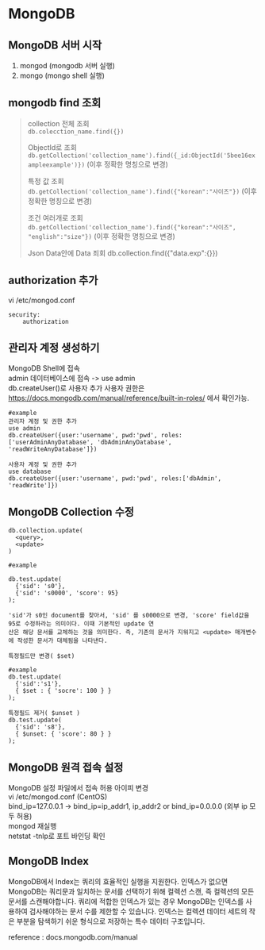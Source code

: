 MongoDB  
======================  

## MongoDB 서버 시작
1. mongod (mongodb 서버 실행)
2. mongo (mongo shell 실행)   


## mongodb find 조회

 
>collection 전체 조회  
>```db.colecction_name.find({})```
>
>ObjectId로 조회  
>```db.getCollection('collection_name').find({_id:ObjectId('5bee16exampleexample')})``` (이후 정확한 명칭으로 변경)
>
>특정 값 조회  
>```db.getCollection('collection_name').find({"korean":"사이즈"})```   (이후 정확한 명칭으로 변경)
>  
>조건 여러개로 조회  
>```db.getCollection('collection_name').find({"korean":"사이즈", "english":"size"})```  (이후 정확한 명칭으로 변경)
>
>Json Data안에 Data 죄회
>db.collection.find({"data.exp":{}})

   
## authorization 추가  
vi /etc/mongod.conf
```
security:
    authorization
```
  
## 관리자 계정 생성하기  
MongoDB Shell에 접속  
admin 데이터베이스에 접속 -> use admin  
db.createUser()로 사용자 추가 사용자 권한은 https://docs.mongodb.com/manual/reference/built-in-roles/ 에서 확인가능.
```
#example
관리자 계정 및 권한 추가
use admin
db.createUser({user:'username', pwd:'pwd', roles:['userAdminAnyDatabase', 'dbAdminAnyDatabase', 'readWriteAnyDatabase']})

사용자 계정 및 권한 추가
use database
db.createUser({user:'username', pwd:'pwd', roles:['dbAdmin', 'readWrite']})
```  
## MongoDB Collection 수정  
```
db.collection.update(
  <query>,
  <update>
)

#example

db.test.update(
  {'sid': 's0'},
  {'sid': 's0000', 'score': 95}
);  

'sid'가 s0인 document를 찾아서, 'sid' 를 s0000으로 변경, 'score' field값을 95로 수정하라는 의미이다. 이때 기본적인 update 연
산은 해당 문서를 교체하는 것을 의미한다. 즉, 기존의 문서가 지워지고 <update> 매개변수에 작성한 문서가 대체됨을 나타낸다.

특정필드만 변경( $set)

#example
db.test.update(
  {'sid':'s1'},
  { $set : { 'socre': 100 } }
);

특정필드 제거( $unset )
db.test.update(
  {'sid': 's8'},
  { $unset: { 'score': 80 } }
);
```

## MongoDB 원격 접속 설정  
MongoDB 설정 파일에서 접속 허용 아이피 변경  
vi /etc/mongod.conf (CentOS)  
bind_ip=127.0.0.1 -> bind_ip=ip_addr1, ip_addr2 or bind_ip=0.0.0.0 (외부 ip 모두 허용)  
mongod 재실행  
netstat -tnlp로 포트 바인딩 확인
  
## MongoDB Index  
MongoDB에서 Index는 쿼리의 효율적인 실행을 지원한다. 인덱스가 없으면 MongoDB는 쿼리문과 일치하는 문서를 선택하기 위해 컬렉션 스캔, 즉 컬렉션의 모든 문서를 스캔해야합니다.
쿼리에 적합한 인덱스가 있는 경우 MongoDB는 인덱스를 사용하여 검사해야하는 문서 수를 제한할 수 있습니다. 인덱스는 컬렉션 데이터 세트의 작은 부분을 탐색하기 쉬운 형식으로 저장하는
특수 데이터 구조입니다.
  
  
reference : docs.mongodb.com/manual
